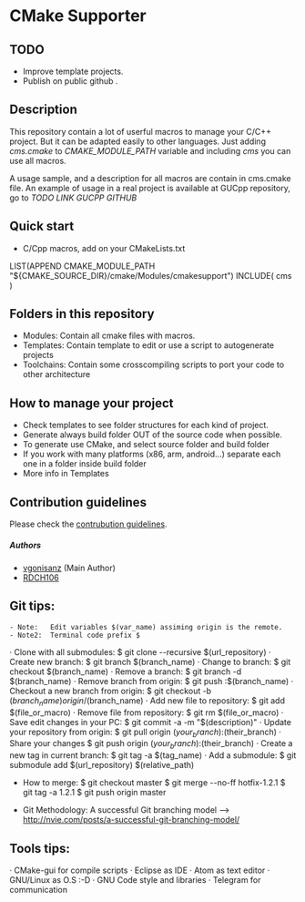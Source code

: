 # CMake Supporter

## TODO

- Improve template projects.
- Publish on public github .

## Description

This repository contain a lot of userful macros to manage your C/C++ project. But
it can be adapted easily to other languages. Just adding *cms.cmake* to *CMAKE_MODULE_PATH*
variable and including *cms* you can use all macros.

A usage sample, and a description for all macros are contain in cms.cmake file.
An example of usage in a real project is available at GUCpp repository, go to
*TODO LINK GUCPP GITHUB*

## Quick start

- C/Cpp macros, add on your CMakeLists.txt

LIST(APPEND CMAKE_MODULE_PATH "${CMAKE_SOURCE_DIR}/cmake/Modules/cmakesupport")
INCLUDE( cms )

## Folders in this repository

- Modules: Contain all cmake files with macros.
- Templates: Contain template to edit or use a script to autogenerate projects
- Toolchains: Contain some crosscompiling scripts to port your code to other architecture

## How to manage your project

- Check templates to see folder structures for each kind of project.
- Generate always build folder OUT of the source code when possible.
- To generate use CMake, and select source folder and build folder
- If you work with many platforms (x86, arm, android...) separate
each one in a folder inside build folder
- More info in Templates

## Contribution guidelines

Please check the [contrubution guidelines](https://github.com/vgonisanz/cmake-supporter/blob/master/CONTRIBUTING.md).

##### Authors

* [vgonisanz](https://github.com/vgonisanz) (Main Author)
* [RDCH106](https://github.com/RDCH106)

## Git tips:

    - Note:   Edit variables $(var_name) assiming origin is the remote.
    - Note2:  Terminal code prefix $

· Clone with all submodules:              $ git clone --recursive $(url_repository)
· Create new branch:                      $ git branch $(branch_name)
· Change to branch:                       $ git checkout $(branch_name)
· Remove a branch:                        $ git branch -d $(branch_name)
· Remove branch from origin:              $ git push :$(branch_name)
· Checkout a new branch from origin:      $ git checkout -b $(branch_name) origin/$(branch_name)
· Add new file to repository:             $ git add $(file_or_macro)
· Remove file from repository:            $ git rm $(file_or_macro)
· Save edit changes in your PC:           $ git commit -a -m "$(description)"
· Update your repository from origin:     $ git pull origin $(your_branch):$(their_branch)
· Share your changes                      $ git push origin $(your_branch):$(their_branch)
· Create a new tag in current branch:     $ git tag -a $(tag_name)
· Add a submodule:                        $ git submodule add $(url_repository) $(relative_path)

* How to merge:
  $ git checkout master
  $ git merge --no-ff hotfix-1.2.1
  $ git tag -a 1.2.1
  $ git push origin master

- Git Methodology: A successful Git branching model --> http://nvie.com/posts/a-successful-git-branching-model/

## Tools tips:

· CMake-gui for compile scripts
· Eclipse as IDE
· Atom as text editor
· GNU/Linux as O.S :-D
· GNU Code style and libraries
· Telegram for communication
